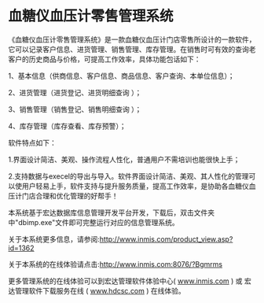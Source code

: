 # 血糖仪血压计零售管理系统

《血糖仪血压计零售管理系统》是一款血糖仪血压计门店零售所设计的一款软件，它可以记录客户信息、进货管理、销售管理、库存管理。在销售时可有效的查询老客户的历史商品与价格，可提高工作效率，具体功能包话如下： 

1、基本信息（供商信息、客户信息、商品信息、客户查询、本单位信息）； 

2、进货管理（进货登记、进货明细查询 ）； 

3、销售管理（销售登记、销售明细查询 ）； 

4、库存管理（库存查看、库存预警）； 

软件特点如下： 

1.界面设计简洁、美观、操作流程人性化，普通用户不需培训也能很快上手； 

2.支持数据与execel的导出与导入。软件界面设计简洁、美观、其人性化的管理可以使用户轻易上手，软件支持与提升服务质量，提高工作效率，是协助各血糖仪血压计门店合理和优化管理的好帮手！


本系统基于宏达数据库信息管理开发平台开发，下载后，双击文件夹中"dbimp.exe"文件即可完整运行对应的信息管理系统。

关于本系统更多信息，请参阅:http://www.inmis.com/product_view.asp?id=1362

关于本系统的在线体验请点击:http://www.inmis.com:8076/?Bgmrms

更多管理系统的在线体验可以到宏达管理软件体验中心( www.inmis.com ) 或 宏达管理软件下载服务在线 ( www.hdcsc.com ) 在线体验。
